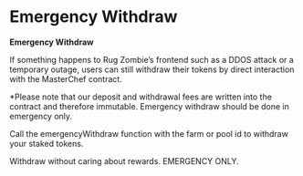 # Emergency Withdraw

**Emergency Withdraw**

If something happens to Rug Zombie’s frontend such as a DDOS attack or a temporary outage, users can still withdraw their tokens by direct interaction with the MasterChef contract.

\*Please note that our deposit and withdrawal fees are written into the contract and therefore immutable. Emergency withdraw should be done in emergency only.

Call the emergencyWithdraw function with the farm or pool id to withdraw your staked tokens.

Withdraw without caring about rewards. EMERGENCY ONLY.
